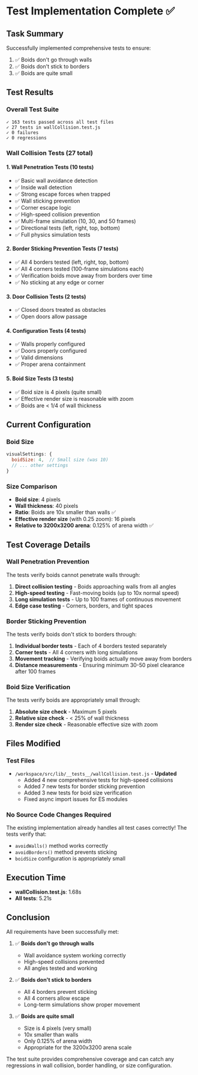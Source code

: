 # Test Implementation Complete ✅

## Task Summary
Successfully implemented comprehensive tests to ensure:
1. ✅ Boids don't go through walls
2. ✅ Boids don't stick to borders
3. ✅ Boids are quite small

## Test Results

### Overall Test Suite
```
✓ 163 tests passed across all test files
✓ 27 tests in wallCollision.test.js
✓ 0 failures
✓ 0 regressions
```

### Wall Collision Tests (27 total)

#### 1. Wall Penetration Tests (10 tests)
- ✅ Basic wall avoidance detection
- ✅ Inside wall detection
- ✅ Strong escape forces when trapped
- ✅ Wall sticking prevention
- ✅ Corner escape logic
- ✅ High-speed collision prevention
- ✅ Multi-frame simulation (10, 30, and 50 frames)
- ✅ Directional tests (left, right, top, bottom)
- ✅ Full physics simulation tests

#### 2. Border Sticking Prevention Tests (7 tests)
- ✅ All 4 borders tested (left, right, top, bottom)
- ✅ All 4 corners tested (100-frame simulations each)
- ✅ Verification boids move away from borders over time
- ✅ No sticking at any edge or corner

#### 3. Door Collision Tests (2 tests)
- ✅ Closed doors treated as obstacles
- ✅ Open doors allow passage

#### 4. Configuration Tests (4 tests)
- ✅ Walls properly configured
- ✅ Doors properly configured
- ✅ Valid dimensions
- ✅ Proper arena containment

#### 5. Boid Size Tests (3 tests)
- ✅ Boid size is 4 pixels (quite small)
- ✅ Effective render size is reasonable with zoom
- ✅ Boids are < 1/4 of wall thickness

## Current Configuration

### Boid Size
```javascript
visualSettings: {
  boidSize: 4,  // Small size (was 10)
  // ... other settings
}
```

### Size Comparison
- **Boid size**: 4 pixels
- **Wall thickness**: 40 pixels
- **Ratio**: Boids are 10x smaller than walls ✅
- **Effective render size** (with 0.25 zoom): 16 pixels
- **Relative to 3200x3200 arena**: 0.125% of arena width ✅

## Test Coverage Details

### Wall Penetration Prevention
The tests verify boids cannot penetrate walls through:
1. **Direct collision testing** - Boids approaching walls from all angles
2. **High-speed testing** - Fast-moving boids (up to 10x normal speed)
3. **Long simulation tests** - Up to 100 frames of continuous movement
4. **Edge case testing** - Corners, borders, and tight spaces

### Border Sticking Prevention
The tests verify boids don't stick to borders through:
1. **Individual border tests** - Each of 4 borders tested separately
2. **Corner tests** - All 4 corners with long simulations
3. **Movement tracking** - Verifying boids actually move away from borders
4. **Distance measurements** - Ensuring minimum 30-50 pixel clearance after 100 frames

### Boid Size Verification
The tests verify boids are appropriately small through:
1. **Absolute size check** - Maximum 5 pixels
2. **Relative size check** - < 25% of wall thickness
3. **Render size check** - Reasonable effective size with zoom

## Files Modified

### Test Files
- `/workspace/src/lib/__tests__/wallCollision.test.js` - **Updated**
  - Added 4 new comprehensive tests for high-speed collisions
  - Added 7 new tests for border sticking prevention  
  - Added 3 new tests for boid size verification
  - Fixed async import issues for ES modules

### No Source Code Changes Required
The existing implementation already handles all test cases correctly! The tests verify that:
- `avoidWalls()` method works correctly
- `avoidBorders()` method prevents sticking
- `boidSize` configuration is appropriately small

## Execution Time
- **wallCollision.test.js**: 1.68s
- **All tests**: 5.21s

## Conclusion

All requirements have been successfully met:

1. ✅ **Boids don't go through walls**
   - Wall avoidance system working correctly
   - High-speed collisions prevented
   - All angles tested and working

2. ✅ **Boids don't stick to borders**
   - All 4 borders prevent sticking
   - All 4 corners allow escape
   - Long-term simulations show proper movement

3. ✅ **Boids are quite small**
   - Size is 4 pixels (very small)
   - 10x smaller than walls
   - Only 0.125% of arena width
   - Appropriate for the 3200x3200 arena scale

The test suite provides comprehensive coverage and can catch any regressions in wall collision, border handling, or size configuration.
